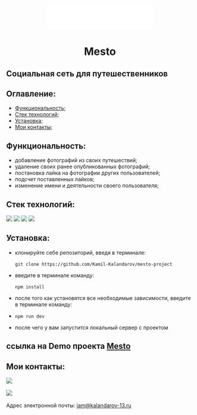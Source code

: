 <div align='center'>
  <img src='./src/images/logo.svg'>
</div>

**<h1 align='center'>Mesto</h1>**
## Социальная сеть для путешественников

## **Оглавление:**
- [Функциональность](#functionality);
- [Стек технологий](#techologies);
- [Установка](#getting-started); 
- [Мои контакты](#contacts);

## <a name='functionality'>**Функциональность:**</a>
- добавление фотографий из своих путешествий;
- удаление своих ранее опубликованных фотографий;
- постановка лайка на фотографии других пользователей;
- подсчет поставленных лайков;
- изменение имени и деятельности своего пользователя;

## <a name='techologies'>**Стек технологий:**</a>
<img src="https://img.shields.io/badge/JavaScript-696969?style=for-the-badge&logo=JavaScript&logoColor=#F7DF1E">   <img src="https://img.shields.io/badge/HTML-696969?style=for-the-badge&logo=HTML5&logoColor=#F7DF1E"> <img src="https://img.shields.io/badge/CSS3-696969?style=for-the-badge&logo=CSS3&logoColor=blue"> <img src="https://img.shields.io/badge/Webpack-696969?style=for-the-badge&logo=Webpack&logoColor=#F7DF1E">

## <a name='getting-started'>**Установка:**</a>

- клонируйте себе репозиторий, введя в терминале:
  ``` 
  git clone https://github.com/Kamil-Kalandarov/mesto-project
  ```
- введите в терминале команду: 
  ``` 
  npm install
  ```
- после того как установятся все необходимые зависимости, введите в терминале команду:
- ``` 
  npm run dev
  ```
- после чего у вам запустится локальный сервер с проектом

## **ссылка на Demo проекта [Mesto](https://kamil-kalandarov.github.io/mesto-project/)**

## <a name='contacts'>**Мои контакты:**</a>
[<img src="https://img.shields.io/badge/Telegram-696969?style=for-the-badge&logo=Telegram&logoColor=#F7DF1E">](https://t.me/Kamil_Kalandarov) 

[<img src="https://img.shields.io/badge/VK-696969?style=for-the-badge&logo=VK&logoColor=#F7DF1E">](https://vk.com/default1313)

Адрес электронной почты: iam@kalandarov-13.ru

